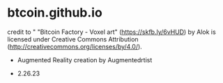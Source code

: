 # btcoin.github.io
credit to " "Bitcoin Factory - Voxel art" (https://skfb.ly/6vHUD) by Alok is licensed under Creative Commons Attribution (http://creativecommons.org/licenses/by/4.0/).

- Augmented Reality creation by Augmentedrtist

- 2.26.23
